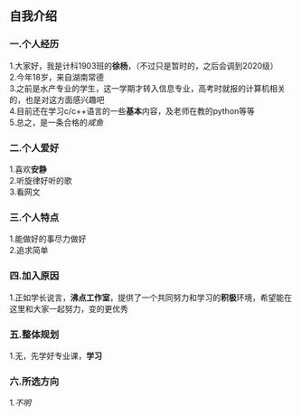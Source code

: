 ## 自我介绍
### 一.个人经历
1.大家好，我是计科1903班的**徐杨**，（不过只是暂时的，之后会调到2020级）          
2.今年18岁，来自湖南常德        
3.之前是水产专业的学生，这一学期才转入信息专业，高考时就报的计算机相关的，也是对这方面感兴趣吧          
4.目前还在学习c/c++语言的一些**基本**内容，及老师在教的python等等        
5.总之，是一条合格的*咸鱼*     
 
### 二.个人爱好
1.喜欢**安静**      
2.听旋律好听的歌       
3.看网文         

### 三.个人特点
1.能做好的事尽力做好  
2.追求简单  

### 四.加入原因
1.正如学长说言，**沸点工作室**，提供了一个共同努力和学习的**积极**环境，希望能在这里和大家一起努力，变的更优秀        

### 五.整体规划
1.无，先学好专业课，**学习**  

### 六.所选方向
1.*不明*
